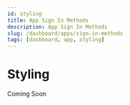 ```yaml
---
id: styling
title: App Sign In Methods
description: App Sign In Methods
slug: /dashboard/apps/sign-in-methods
tags: [dashboard, app, styling]
---
```


# Styling

Coming Soon
